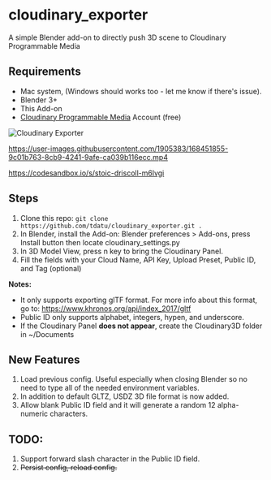 # cloudinary_exporter
A simple Blender add-on to directly push 3D scene to Cloudinary Programmable Media


## Requirements
- Mac system, (Windows should works too - let me know if there's issue).
- Blender 3+ 
- This Add-on
- [Cloudinary Programmable Media](https://cloudinary.com/products/programmable_media) Account (free)

![Cloudinary Exporter](https://res.cloudinary.com/tdatupersonal/image/upload/v1652572300/blender/screenshot_mmcnpd.png)

https://user-images.githubusercontent.com/1905383/168451855-9c01b763-8cb9-4241-9afe-ca039b116ecc.mp4

https://codesandbox.io/s/stoic-driscoll-m6lvgi

## Steps  
1. Clone this repo: `git clone https://github.com/tdatu/cloudinary_exporter.git .`
2. In Blender, install the Add-on: Blender preferences > Add-ons, press Install button then locate cloudinary_settings.py
3. In 3D Model View, press n key to bring the Cloudinary Panel. 
4. Fill the fields with your Cloud Name, API Key, Upload Preset, Public ID, and Tag (optional) 


__Notes:__  
* It only supports exporting glTF format. For more info about this format, go to: https://www.khronos.org/api/index_2017/gltf
* Public ID only supports alphabet, integers, hypen, and underscore.
* If the Cloudinary Panel **does not appear**, create the Cloudinary3D folder in ~/Documents


## New Features
1. Load previous config.  Useful especially when closing Blender so no
   need to type all of the needed environment variables. 
2. In addition to default GLTZ, USDZ 3D file format is now added. 
3. Allow blank Public ID field and it will generate a random
  12 alpha-numeric characters. 


## TODO: 
1. Support forward slash character in the Public ID field.  
2. ~~Persist config, reload config.~~  



